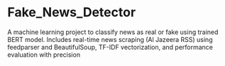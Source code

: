 # Fake_News_Detector
A machine learning project to classify news as real or fake using trained BERT model. Includes real-time news scraping (Al Jazeera RSS) using feedparser and BeautifulSoup, TF-IDF vectorization, and performance evaluation with precision
